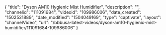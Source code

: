 {
    "title": "Dyson AM10 Hygienic Mist Humidifier",
    "description": "",
    "channelid": "111091684",
    "videoid": "109986006",
    "date_created": "1502521889",
    "date_modified": "1504049169",
    "type": "captivate",
    "layout": "channelVideo",
    "url": "\/bbbusa-latest-videos\/dyson-am10-hygienic-mist-humidifier\/111091684-109986006"
}